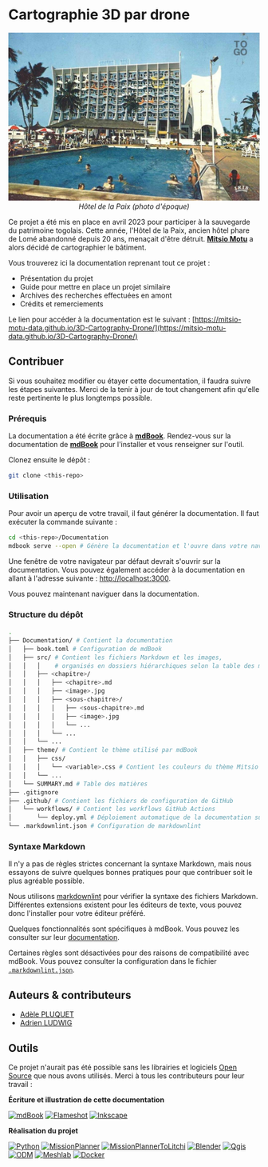 # Cartographie 3D par drone

<p align=center>
    <img src="./Documentation/src/introduction/presentation_projet/hdp_original_picture.jpg" width=600/><br>
    <em>Hôtel de la Paix (photo d'époque)</em>
</p>

Ce projet a été mis en place en avril 2023 pour participer à la sauvegarde du patrimoine togolais. Cette année, l'Hôtel de la Paix, ancien hôtel phare de Lomé abandonné depuis 20 ans, menaçait d'être détruit. **[Mitsio Motu](https://www.mitsiomotu.com/)** a alors décidé de cartographier le bâtiment.

Vous trouverez ici la documentation reprenant tout ce projet : 
- Présentation du projet
- Guide pour mettre en place un projet similaire
- Archives des recherches effectuées en amont
- Crédits et remerciements

Le lien pour accéder à la documentation est le suivant : [https://mitsio-motu-data.github.io/3D-Cartography-Drone/](https://mitsio-motu-data.github.io/3D-Cartography-Drone/)

## Contribuer

Si vous souhaitez modifier ou étayer cette documentation, il faudra suivre les étapes suivantes. Merci de la tenir à jour de tout changement afin qu'elle reste pertinente le plus longtemps possible.

### Prérequis

La documentation a été écrite grâce à [**mdBook**](https://rust-lang.github.io/mdBook/). Rendez-vous sur la documentation de [**mdBook**](https://rust-lang.github.io/mdBook/) pour l'installer et vous renseigner sur l'outil.

Clonez ensuite le dépôt :
```bash
git clone <this-repo>
```

### Utilisation

Pour avoir un aperçu de votre travail, il faut générer la documentation. Il faut exécuter la commande suivante :

```bash
cd <this-repo>/Documentation
mdbook serve --open # Génère la documentation et l'ouvre dans votre navigateur
```

Une fenêtre de votre navigateur par défaut devrait s'ouvrir sur la documentation.
Vous pouvez également accéder à la documentation en allant à l'adresse suivante : [http://localhost:3000](http://localhost:3000).

Vous pouvez maintenant naviguer dans la documentation.

### Structure du dépôt

```sh
.
├── Documentation/ # Contient la documentation
│   ├── book.toml # Configuration de mdBook
│   ├── src/ # Contient les fichiers Markdown et les images,
│   │   │    # organisés en dossiers hiérarchiques selon la table des matières
│   │   ├── <chapitre>/
│   │   │   ├── <chapitre>.md
│   │   │   ├── <image>.jpg
│   │   │   ├── <sous-chapitre>/
│   │   │   │   ├── <sous-chapitre>.md
│   │   │   │   ├── <image>.jpg
│   │   │   │   └── ...
│   │   │   └── ...
│   │   └── ...
│   ├── theme/ # Contient le thème utilisé par mdBook
│   │   ├── css/
│   │   │   └── <variable>.css # Contient les couleurs du thème Mitsio Motu
│   │   └── ...
│   └── SUMMARY.md # Table des matières
├── .gitignore
├── .github/ # Contient les fichiers de configuration de GitHub
│   └── workflows/ # Contient les workflows GitHub Actions
│       └── deploy.yml # Déploiement automatique de la documentation sur GitHub Pages
└── .markdownlint.json # Configuration de markdownlint
```

### Syntaxe Markdown

Il n'y a pas de règles strictes concernant la syntaxe Markdown,
mais nous essayons de suivre quelques bonnes pratiques pour que contribuer soit le plus agréable possible.

Nous utilisons [markdownlint](https://github.com/DavidAnson/markdownlint) pour vérifier la syntaxe des fichiers Markdown.
Différentes extensions existent pour les éditeurs de texte,
vous pouvez donc l'installer pour votre éditeur préféré.

Quelques fonctionnalités sont spécifiques à mdBook. Vous pouvez les consulter sur leur [documentation](https://rust-lang.github.io/mdBook/format/markdown.html).

Certaines règles sont désactivées pour des raisons de compatibilité avec mdBook.
Vous pouvez consulter la configuration dans le fichier [`.markdownlint.json`](.markdownlint.json).

## Auteurs & contributeurs

- [Adèle PLUQUET](https://github.com/apluquet)
- [Adrien LUDWIG](https://linktr.ee/adrien.ludwig)

## Outils

Ce projet n'aurait pas été possible sans les librairies et logiciels [Open Source](https://opensource.com/resources/what-open-source#:~:text=The%20term%20open%20source%20refers,approach%20to%20creating%20computer%20programs.) que nous avons utilisés. Merci à tous les contributeurs pour leur travail :

**Écriture et illustration de cette documentation**

[![mdBook](https://img.shields.io/badge/-mdBook-000000?logo=mbBook&logoColor=white&style=for-the-badge)](https://rust-lang.github.io/mdBook/)
[![Flameshot](https://img.shields.io/badge/-Flameshot-660081?logo=logoColor=white&style=for-the-badge)](https://flameshot.org/)
[![Inkscape](https://img.shields.io/badge/-Inkscape-000000?logo=Inkscape&logoColor=white&style=for-the-badge)](https://inkscape.org/fr/)

**Réalisation du projet**

[![Python](https://img.shields.io/badge/-Python-3776AB?logo=Python&logoColor=white&style=for-the-badge)](https://www.python.org/)
[![MissionPlanner](https://img.shields.io/badge/-Mission%20Planner-f9b232?logo=logoColor=white&style=for-the-badge)](https://ardupilot.org/planner/)
[![MissionPlannerToLitchi](https://img.shields.io/badge/-Mission%20Planner%20To%20Litchi-c6c6c6?logo=logoColor=white&style=for-the-badge)](https://github.com/YarostheLaunchpadder/MissionPlanner-to-Litchi)
[![Blender](https://img.shields.io/badge/-Blender-F5792A?logo=Blender&logoColor=white&style=for-the-badge)](https://www.blender.org/)
[![Qgis](https://img.shields.io/badge/-Qgis-589632?logo=Qgis&logoColor=white&style=for-the-badge)](https://www.qgis.org/fr/site/)
[![ODM](https://img.shields.io/badge/-Open%20Drone%20Map-f15a24?logo=logoColor=white&style=for-the-badge)](https://opendronemap.org/)
[![Meshlab](https://img.shields.io/badge/-Meshlab-a0cb8f?logo=logoColor=white&style=for-the-badge)](https://www.meshlab.net/)
[![Docker](https://img.shields.io/badge/docker-2496ED?style=for-the-badge&logo=docker&logoColor=white)](https://www.docker.com/)
